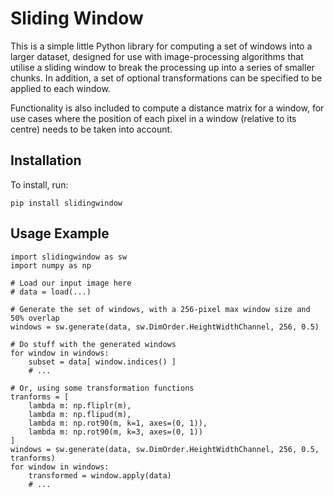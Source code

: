Sliding Window
==============

This is a simple little Python library for computing a set of windows into a larger dataset, designed for use with image-processing algorithms that utilise a sliding window to break the processing up into a series of smaller chunks. In addition, a set of optional transformations can be specified to be applied to each window.

Functionality is also included to compute a distance matrix for a window, for use cases where the position of each pixel in a window (relative to its centre) needs to be taken into account.


Installation
------------

To install, run:

```
pip install slidingwindow
```


Usage Example
-------------

```
import slidingwindow as sw
import numpy as np

# Load our input image here
# data = load(...)

# Generate the set of windows, with a 256-pixel max window size and 50% overlap
windows = sw.generate(data, sw.DimOrder.HeightWidthChannel, 256, 0.5)

# Do stuff with the generated windows
for window in windows:
	subset = data[ window.indices() ]
	# ...

# Or, using some transformation functions
tranforms = [
	lambda m: np.fliplr(m),
	lambda m: np.flipud(m),
	lambda m: np.rot90(m, k=1, axes=(0, 1)),
	lambda m: np.rot90(m, k=3, axes=(0, 1))
]
windows = sw.generate(data, sw.DimOrder.HeightWidthChannel, 256, 0.5, tranforms)
for window in windows:
	transformed = window.apply(data)
	# ...

```

